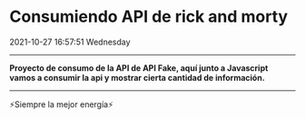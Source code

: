 # Consumiendo API de rick and morty

2021-10-27 16:57:51 Wednesday

---

**Proyecto de consumo de la API de API Fake, aquí junto a Javascript vamos a consumir la api y mostrar cierta cantidad de información.**

---

⚡Siempre la mejor energía⚡
